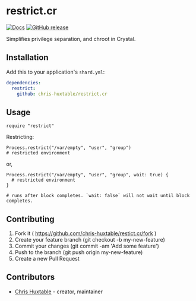 # restrict.cr
[![Docs](https://img.shields.io/badge/docs-available-brightgreen.svg)](https://chris-huxtable.github.io/restrict.cr/)
[![GitHub release](https://img.shields.io/github/release/chris-huxtable/restrict.cr.svg)](https://github.com/chris-huxtable/restrict.cr/releases)

Simplifies privilege separation, and chroot in Crystal.


## Installation

Add this to your application's `shard.yml`:

```yaml
dependencies:
  restrict:
    github: chris-huxtable/restrict.cr
```


## Usage

```crystal
require "restrict"
```

Restricting:
```crystal
Process.restrict("/var/empty", "user", "group")
# restricted environment
```
or,
```crystal
Process.restrict("/var/empty", "user", "group", wait: true) {
  # restricted environment
}

# runs after block completes. `wait: false` will not wait until block completes.
```


## Contributing

1. Fork it ( https://github.com/chris-huxtable/restict.cr/fork )
2. Create your feature branch (git checkout -b my-new-feature)
3. Commit your changes (git commit -am 'Add some feature')
4. Push to the branch (git push origin my-new-feature)
5. Create a new Pull Request


## Contributors

- [Chris Huxtable](https://github.com/chris-huxtable) - creator, maintainer
